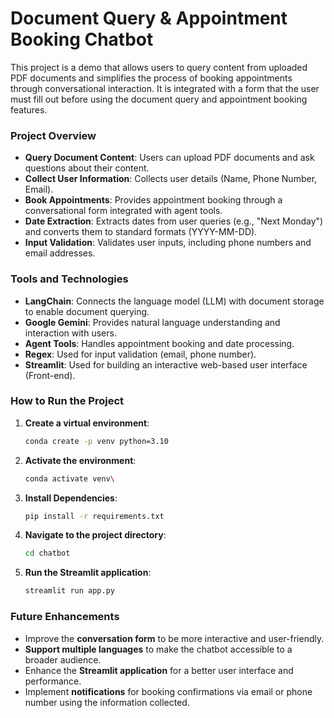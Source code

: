 # Document Query & Appointment Booking Chatbot

This project is a demo that allows users to query content from uploaded PDF documents and simplifies the process of booking appointments through conversational interaction. It is integrated with a form that the user must fill out before using the document query and appointment booking features.

### Project Overview

- **Query Document Content**: Users can upload PDF documents and ask questions about their content.
- **Collect User Information**: Collects user details (Name, Phone Number, Email).
- **Book Appointments**: Provides appointment booking through a conversational form integrated with agent tools.
- **Date Extraction**: Extracts dates from user queries (e.g., "Next Monday") and converts them to standard formats (YYYY-MM-DD).
- **Input Validation**: Validates user inputs, including phone numbers and email addresses.

### Tools and Technologies

- **LangChain**: Connects the language model (LLM) with document storage to enable document querying.
- **Google Gemini**: Provides natural language understanding and interaction with users.
- **Agent Tools**: Handles appointment booking and date processing.
- **Regex**: Used for input validation (email, phone number).
- **Streamlit**: Used for building an interactive web-based user interface (Front-end).

### How to Run the Project

1. **Create a virtual environment**:
    ```bash
    conda create -p venv python=3.10
    ```

2. **Activate the environment**:
    ```bash
    conda activate venv\
    ```

3. **Install Dependencies**:
    ```bash
    pip install -r requirements.txt
    ```

4. **Navigate to the project directory**:
    ```bash
    cd chatbot
    ```

5. **Run the Streamlit application**:
    ```bash
    streamlit run app.py
    ```

### Future Enhancements

- Improve the **conversation form** to be more interactive and user-friendly.
- **Support multiple languages** to make the chatbot accessible to a broader audience.
- Enhance the **Streamlit application** for a better user interface and performance.
- Implement **notifications** for booking confirmations via email or phone number using the information collected.

